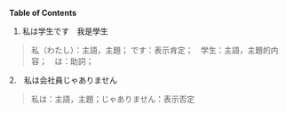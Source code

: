 **Table of Contents**

1. 私は学生です　我是學生
> 私（わたし）：主語，主題；  です：表示肯定；　学生：主語，主題的内容；　は：助詞；

2.　私は会社員じゃありません
> 私は：主語，主題；じゃありません：表示否定